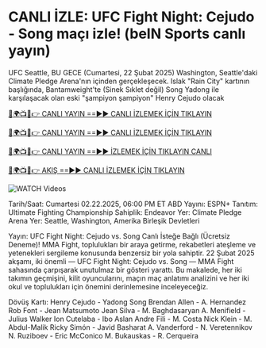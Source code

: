 # CANLI İZLE: UFC Fight Night: Cejudo - Song maçı izle! (beIN Sports canlı yayın) #

UFC Seattle, BU GECE (Cumartesi, 22 Şubat 2025) Washington, Seattle'daki Climate Pledge Arena'nın içinden gerçekleşecek. Islak "Rain City" kartının başlığında, Bantamweight'te (Sinek Sıklet değil) Song Yadong ile karşılaşacak olan eski "şampiyon şampiyon" Henry Cejudo olacak

[🔴🌍📺📱👉 CANLI YAYIN ==►► CANLI İZLEMEK İÇİN TIKLAYIN](https://t.co/NjkDHeOElj)

[🔴🌍📺📱👉 CANLI YAYIN ==►► CANLI İZLEMEK İÇİN TIKLAYIN](https://t.co/NjkDHeOElj)

[🔴🌍📺📱👉 CANLI YAYIN ==►► İZLEMEK İÇİN TIKLAYIN CANLI](https://t.co/NjkDHeOElj)

[🔴🌍📺📱👉 AKIŞ ==►► CANLI İZLEMEK İÇİN TIKLAYIN](https://t.co/NjkDHeOElj)

<a href="https://t.co/NjkDHeOElj" rel="nofollow" data-target="animated-image.originalLink"><img src="https://camo.githubusercontent.com/8a4f000d20f83aca3bf7ec5f350d767afa0574a8a352519fd8cfa583a6f93a33/68747470733a2f2f692e696d6775722e636f6d2f644a486b345a712e676966" alt="WATCH Videos" data-canonical-src="https://i.imgur.com/dJHk4Zq.gif" style="max-width: 100%; display: inline-block;" data-target="animated-image.originalImage"></a>

Tarih/Saat: Cumartesi 02.22.2025, 06:00 PM ET
ABD Yayını: ESPN+
Tanıtım: Ultimate Fighting Championship
Sahiplik: Endeavor
Yer: Climate Pledge Arena
Yer: Seattle, Washington, Amerika Birleşik Devletleri

Yayın: UFC Fight Night: Cejudo vs. Song Canlı İsteğe Bağlı (Ücretsiz Deneme)!
MMA Fight, toplulukları bir araya getirme, rekabetleri ateşleme ve yetenekleri sergileme konusunda benzersiz bir yola sahiptir. 22 Şubat 2025 akşamı, iki önemli — UFC Fight Night: Cejudo vs. Song — MMA Fight sahasında çarpışarak unutulmaz bir gösteri yarattı. Bu makalede, her iki takımın geçmişini, kilit oyuncularını, maçın maç anlatımı analizini ve her iki okul ve toplulukları için önemini derinlemesine inceleyeceğiz.

Dövüş Kartı:
Henry Cejudo - Yadong Song
Brendan Allen - A. Hernandez
Rob Font - Jean Matsumoto
Jean Silva - M. Baghdasaryan
A. Menifield - Julius Walker
Ion Cutelaba - Ibo Aslan
Andre Fili - M. Costa
Nick Klein - M. Abdul-Malik
Ricky Simón - Javid Basharat
A. Vanderford - N. Veretennikov
N. Ruziboev - Eric McConico
M. Bukauskas - R. Cerqueira
